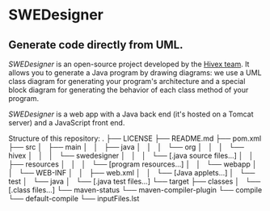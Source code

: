 # SWEDesigner
## Generate code directly from UML.

_SWEDesigner_ is an open-source project developed by the [Hivex team](hivex-unipd.github.io). It allows you to generate a Java program by drawing diagrams: we use a UML class diagram for generating your program's architecture and a special block diagram for generating the behavior of each class method of your program.

_SWEDesigner_ is a web app with a Java back end (it's hosted on a Tomcat server) and a JavaScript front end.

Structure of this repository:
    .
    ├── LICENSE
    ├── README.md
    ├── pom.xml
    ├── src
    │   ├── main
    │   │   ├── java
    │   │   │   └── org
    │   │   │       └── hivex
    │   │   │           └── swedesigner
    │   │   │               └── [.java source files...]
    │   │   ├── resources
    │   │   │   └── [program resources...]
    │   │   └── webapp
    │   │       └── WEB-INF
    │   │           ├── web.xml
    │   │           └── [Java applets...]
    │   └── test
    │       └── java
    │           └── [.java test files...]
    └── target
        ├── classes
        │   └── [.class files...]
        └── maven-status
            └── maven-compiler-plugin
                └── compile
                    └── default-compile
                        └── inputFiles.lst
